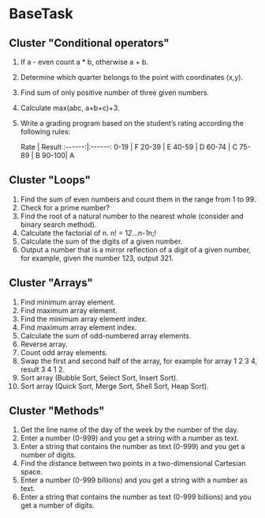 # BaseTask

## Cluster "Conditional operators"

1. If a - even count a * b, otherwise a + b.
2. Determine which quarter belongs to the point with coordinates (x,y).
3. Find sum of only positive number of three given numbers.
4. Calculate max(a*b*c, a+b+c)+3.
5. Write a grading program based on the student’s rating according the following rules:


   Rate | Result
:------:|:------:
  0-19  |   F
  20-39 |   E
  40-59 |   D
  60-74 |   C
  75-89 |   B
  90-100|   A
 
 
## Cluster "Loops"

1. Find the sum of even numbers and count them in the range from 1 to 99.
2. Check for a prime number?
3. Find the root of a natural number to the nearest whole (consider and binary search method).
4. Calculate the factorial of n. n! = 1*2*...*n-1*n;!
5. Calculate the sum of the digits of a given number.
6. Output a number that is a mirror reflection of a digit of a given number, for example, given the number 123, output 321.
  
 
## Cluster "Arrays"

1. Find minimum array element.
2. Find maximum array element.
3. Find the minimum array element index.
4. Find maximum array element index.
5. Calculate the sum of odd-numbered array elements.
6. Reverse array.
7. Count odd array elements.
8. Swap the first and second half of the array, for example for array 1 2 3 4, result 3 4 1 2.
9. Sort array (Bubble Sort, Select Sort, Insert Sort).
10. Sort array (Quick Sort, Merge Sort, Shell Sort, Heap Sort).
  
## Cluster "Methods"

1. Get the line name of the day of the week by the number of the day.
2. Enter a number (0-999) and you get a string with a number as text.
3. Enter a string that contains the number as text (0-999) and you get a number of digits.
4. Find the distance between two points in a two-dimensional Cartesian space.
5. Enter a number (0-999 billions) and you get a string with a number as text.
6. Enter a string that contains the number as text (0-999 billions) and you get a number of digits.
